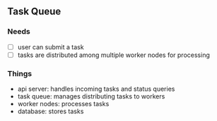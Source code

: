 ## Task Queue

### Needs
- [ ] user can submit a task
- [ ] tasks are distributed among multiple worker nodes for processing

### Things
- api server: handles incoming tasks and status queries
- task queue: manages distributing tasks to workers
- worker nodes: processes tasks
- database: stores tasks
